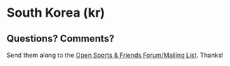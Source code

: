 # South Korea (kr)


## Questions? Comments?

Send them along to the
[Open Sports & Friends Forum/Mailing List](http://groups.google.com/group/opensport).
Thanks!
